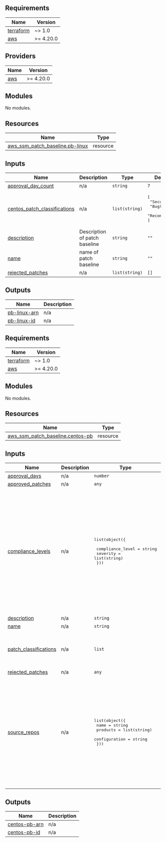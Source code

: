 ## Requirements

| Name | Version |
|------|---------|
| <a name="requirement_terraform"></a> [terraform](#requirement\_terraform) | ~> 1.0 |
| <a name="requirement_aws"></a> [aws](#requirement\_aws) | >= 4.20.0 |

## Providers

| Name | Version |
|------|---------|
| <a name="provider_aws"></a> [aws](#provider\_aws) | >= 4.20.0 |

## Modules

No modules.

## Resources

| Name | Type |
|------|------|
| [aws_ssm_patch_baseline.pb-linux](https://registry.terraform.io/providers/hashicorp/aws/latest/docs/resources/ssm_patch_baseline) | resource |

## Inputs

| Name | Description | Type | Default | Required |
|------|-------------|------|---------|:--------:|
| <a name="input_approval_day_count"></a> [approval\_day\_count](#input\_approval\_day\_count) | n/a | `string` | `7` | no |
| <a name="input_centos_patch_classifications"></a> [centos\_patch\_classifications](#input\_centos\_patch\_classifications) | n/a | `list(string)` | <pre>[<br>  "Security",<br>  "Bugfix",<br>  "Recommended"<br>]</pre> | no |
| <a name="input_description"></a> [description](#input\_description) | Description of patch baseline | `string` | `""` | no |
| <a name="input_name"></a> [name](#input\_name) | name of patch baseline | `string` | `""` | no |
| <a name="input_rejected_patches"></a> [rejected\_patches](#input\_rejected\_patches) | n/a | `list(string)` | `[]` | no |

## Outputs

| Name | Description |
|------|-------------|
| <a name="output_pb-linux-arn"></a> [pb-linux-arn](#output\_pb-linux-arn) | n/a |
| <a name="output_pb-linux-id"></a> [pb-linux-id](#output\_pb-linux-id) | n/a |

<!-- BEGIN_TF_DOCS -->
## Requirements

| Name | Version |
|------|---------|
| <a name="requirement_terraform"></a> [terraform](#requirement\_terraform) | ~> 1.0 |
| <a name="requirement_aws"></a> [aws](#requirement\_aws) | >= 4.20.0 |

## Modules

No modules.

## Resources

| Name | Type |
|------|------|
| [aws_ssm_patch_baseline.centos-pb](https://registry.terraform.io/providers/hashicorp/aws/latest/docs/resources/ssm_patch_baseline) | resource |

## Inputs

| Name | Description | Type | Default | Required |
|------|-------------|------|---------|:--------:|
| <a name="input_approval_days"></a> [approval\_days](#input\_approval\_days) | n/a | `number` | `7` | no |
| <a name="input_approved_patches"></a> [approved\_patches](#input\_approved\_patches) | n/a | `any` | `null` | no |
| <a name="input_compliance_levels"></a> [compliance\_levels](#input\_compliance\_levels) | n/a | <pre>list(object({<br>    <br>    compliance_level = string<br>    severity = list(string)<br>  }))</pre> | <pre>[<br>  {<br>    "compliance_level": "CRITICAL",<br>    "severity": [<br>      "Critical",<br>      "Important"<br>    ]<br>  },<br>  {<br>    "compliance_level": "MEDIUM",<br>    "severity": [<br>      "Moderate"<br>    ]<br>  },<br>  {<br>    "compliance_level": "LOW",<br>    "severity": [<br>      "Low"<br>    ]<br>  }<br>]</pre> | no |
| <a name="input_description"></a> [description](#input\_description) | n/a | `string` | `"null"` | no |
| <a name="input_name"></a> [name](#input\_name) | n/a | `string` | `"null"` | no |
| <a name="input_patch_classifications"></a> [patch\_classifications](#input\_patch\_classifications) | n/a | `list` | <pre>[<br>  "Security",<br>  "Bugfix",<br>  "Recommended"<br>]</pre> | no |
| <a name="input_rejected_patches"></a> [rejected\_patches](#input\_rejected\_patches) | n/a | `any` | `null` | no |
| <a name="input_source_repos"></a> [source\_repos](#input\_source\_repos) | n/a | <pre>list(object({<br>    name = string<br>    products = list(string)<br>    configuration = string<br>  }))</pre> | <pre>[<br>  {<br>    "configuration": "[base]\nname=CentOS-$releasever - Base\n#mirrorlist=http://mirrorlist.centos.org/?release=$releasever&arch=$basearch&repo=os&infra=$infra\nbaseurl=http://mirror.centos.org/centos/$releasever/os/$basearch/\ngpgcheck=1\ngpgkey=file:///etc/pki/rpm-gpg/RPM-GPG-KEY-CentOS-7\n",<br>    "name": "base",<br>    "products": [<br>      "CentOS7.0",<br>      "CentOS7.1",<br>      "CentOS7.2",<br>      "CentOS7.3",<br>      "CentOS7.4",<br>      "CentOS7.5",<br>      "CentOS7.6",<br>      "CentOS7.7",<br>      "CentOS7.8",<br>      "CentOS7.9"<br>    ]<br>  }<br>]</pre> | no |

## Outputs

| Name | Description |
|------|-------------|
| <a name="output_centos-pb-arn"></a> [centos-pb-arn](#output\_centos-pb-arn) | n/a |
| <a name="output_centos-pb-id"></a> [centos-pb-id](#output\_centos-pb-id) | n/a |
<!-- END_TF_DOCS -->